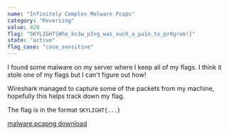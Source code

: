 ```yaml
---
name: "Infinitely Complex Malware Pcaps"
category: "Reversing"
value: 420
flag: "SKYLIGHT{Who_kn3w_pIng_was_such_a_pa1n_to_pr0gram!}"
state: "active"
flag_case: "case_sensitive"
---
```


I found some malware on my server where I keep all of my flags. I think it stole one of my flags but I can't figure out how!

Wireshark managed to capture some of the packets from my machine, hopefully this helps track down my flag.

The flag is in the format `SKYLIGHT{...}`

[malware.pcapng download](https://drive.google.com/file/d/14qT0ffCnEVdR6GeQEH3k8-2YBiAxxfHT/view?usp=sharing)
